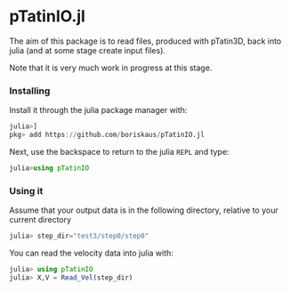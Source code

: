 # pTatinIO.jl
The aim of this package is to read files, produced with pTatin3D, back into julia (and at some stage create input files).

Note that it is very much work in progress at this stage.

### Installing
Install it through the julia package manager with:
```julia
julia>]
pkg> add https://github.com/boriskaus/pTatinIO.jl
```
Next, use the backspace to return to the julia `REPL` and type:
```julia
julia>using pTatinIO
```

### Using it

Assume that your output data is in the following directory, relative to your current directory
```julia
julia> step_dir="test3/step0/step0"
```
You can read the velocity data into julia with:
```julia
julia> using pTatinIO
julia> X,V = Read_Vel(step_dir)
```








